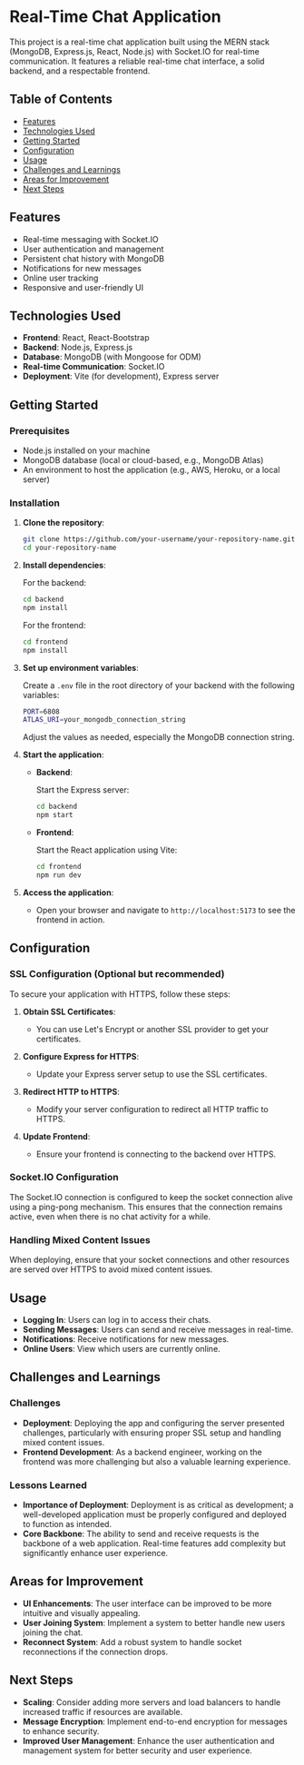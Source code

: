 # Real-Time Chat Application

This project is a real-time chat application built using the MERN stack (MongoDB, Express.js, React, Node.js) with Socket.IO for real-time communication. It features a reliable real-time chat interface, a solid backend, and a respectable frontend.

## Table of Contents

- [Features](#features)
- [Technologies Used](#technologies-used)
- [Getting Started](#getting-started)
- [Configuration](#configuration)
- [Usage](#usage)
- [Challenges and Learnings](#challenges-and-learnings)
- [Areas for Improvement](#areas-for-improvement)
- [Next Steps](#next-steps)

## Features

- Real-time messaging with Socket.IO
- User authentication and management
- Persistent chat history with MongoDB
- Notifications for new messages
- Online user tracking
- Responsive and user-friendly UI

## Technologies Used

- **Frontend**: React, React-Bootstrap
- **Backend**: Node.js, Express.js
- **Database**: MongoDB (with Mongoose for ODM)
- **Real-time Communication**: Socket.IO
- **Deployment**: Vite (for development), Express server

## Getting Started

### Prerequisites

- Node.js installed on your machine
- MongoDB database (local or cloud-based, e.g., MongoDB Atlas)
- An environment to host the application (e.g., AWS, Heroku, or a local server)

### Installation

1. **Clone the repository**:

    ```bash
    git clone https://github.com/your-username/your-repository-name.git
    cd your-repository-name
    ```

2. **Install dependencies**:

    For the backend:
    
    ```bash
    cd backend
    npm install
    ```
    
    For the frontend:
    
    ```bash
    cd frontend
    npm install
    ```

3. **Set up environment variables**:

    Create a `.env` file in the root directory of your backend with the following variables:
    
    ```bash
    PORT=6808
    ATLAS_URI=your_mongodb_connection_string
    ```

    Adjust the values as needed, especially the MongoDB connection string.

4. **Start the application**:

    - **Backend**: 

      Start the Express server:
      
      ```bash
      cd backend
      npm start
      ```

    - **Frontend**:

      Start the React application using Vite:
      
      ```bash
      cd frontend
      npm run dev
      ```

5. **Access the application**:

    - Open your browser and navigate to `http://localhost:5173` to see the frontend in action.

## Configuration

### SSL Configuration (Optional but recommended)

To secure your application with HTTPS, follow these steps:

1. **Obtain SSL Certificates**:
   - You can use Let's Encrypt or another SSL provider to get your certificates.

2. **Configure Express for HTTPS**:
   - Update your Express server setup to use the SSL certificates.

3. **Redirect HTTP to HTTPS**:
   - Modify your server configuration to redirect all HTTP traffic to HTTPS.

4. **Update Frontend**:
   - Ensure your frontend is connecting to the backend over HTTPS.

### Socket.IO Configuration

The Socket.IO connection is configured to keep the socket connection alive using a ping-pong mechanism. This ensures that the connection remains active, even when there is no chat activity for a while.

### Handling Mixed Content Issues

When deploying, ensure that your socket connections and other resources are served over HTTPS to avoid mixed content issues.

## Usage

- **Logging In**: Users can log in to access their chats.
- **Sending Messages**: Users can send and receive messages in real-time.
- **Notifications**: Receive notifications for new messages.
- **Online Users**: View which users are currently online.

## Challenges and Learnings

### Challenges

- **Deployment**: Deploying the app and configuring the server presented challenges, particularly with ensuring proper SSL setup and handling mixed content issues.
- **Frontend Development**: As a backend engineer, working on the frontend was more challenging but also a valuable learning experience.

### Lessons Learned

- **Importance of Deployment**: Deployment is as critical as development; a well-developed application must be properly configured and deployed to function as intended.
- **Core Backbone**: The ability to send and receive requests is the backbone of a web application. Real-time features add complexity but significantly enhance user experience.

## Areas for Improvement

- **UI Enhancements**: The user interface can be improved to be more intuitive and visually appealing.
- **User Joining System**: Implement a system to better handle new users joining the chat.
- **Reconnect System**: Add a robust system to handle socket reconnections if the connection drops.

## Next Steps

- **Scaling**: Consider adding more servers and load balancers to handle increased traffic if resources are available.
- **Message Encryption**: Implement end-to-end encryption for messages to enhance security.
- **Improved User Management**: Enhance the user authentication and management system for better security and user experience.


